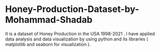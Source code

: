 # Honey-Production-Dataset-by-Mohammad-Shadab
It is a dataset of Honey Production in the USA 1998-2021 . I have applied data analysis and data visualization by using python and its libraries ( matplotlib and seaborn for visualization ).
